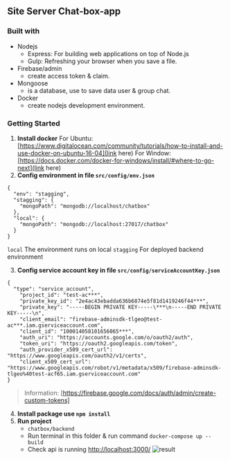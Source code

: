 ## Site Server Chat-box-app

### Built with


* Nodejs
    * Express: For building web applications on top of Node.js
    * Gulp: Refreshing your browser when you save a file.
* Firebase/admin
    * create access token & claim.
* Mongoose
    * is a database, use to save data user & group chat.
* Docker
    * create nodejs development environment.

### Getting Started
1. **Install docker**
For Ubuntu: [https://www.digitalocean.com/community/tutorials/how-to-install-and-use-docker-on-ubuntu-16-04](link here)
For Window: [https://docs.docker.com/docker-for-windows/install/#where-to-go-next](link here)
2. **Config environment in file `src/config/env.json`**
```
{
  "env": "stagging",
  "stagging": {
    "mongoPath": "mongodb://localhost/chatbox"
  },
  "local": {
    "mongoPath": "mongodb://localhost:27017/chatbox"
  }
}
```
`local` The environment runs on local
`stagging` For deployed backend environment

3. **Config service account key in file `src/config/serviceAccountKey.json`**
```
{
  "type": "service_account",
    "project_id": "test-ac***",
    "private_key_id": "2e4ac43ebadda636b6874e5f81d1419246f44***",
    "private_key": "-----BEGIN PRIVATE KEY-----\***\n-----END PRIVATE KEY-----\n",
    "client_email": "firebase-adminsdk-tlgeo@test-ac***.iam.gserviceaccount.com",
    "client_id": "100014058101656065***",
    "auth_uri": "https://accounts.google.com/o/oauth2/auth",
    "token_uri": "https://oauth2.googleapis.com/token",
    "auth_provider_x509_cert_url": "https://www.googleapis.com/oauth2/v1/certs",
    "client_x509_cert_url": "https://www.googleapis.com/robot/v1/metadata/x509/firebase-adminsdk-tlgeo%40test-acf65.iam.gserviceaccount.com"
}
```
> Information: [https://firebase.google.com/docs/auth/admin/create-custom-tokens]

4. **Install package use `npm install`**
5. **Run project**
    * `chatbox/backend`
    * Run terminal in this folder & run command `docker-compose up --build`
    * Check api is running [http://localhost:3000/](http://localhost:3000)
![result](https://firebasestorage.googleapis.com/v0/b/test-acf65.appspot.com/o/message%2F5beeeb92f17ea60008ee9c26%2F5beeeb26f17ea60008ee9c24%2Fcjok8beh90000305mwy5yidmm-Screenshot%20from%202018-11-16%2023-19-33.png?alt=media&token=d9f208aa-3df9-4970-a710-2bd4a911a35f)

